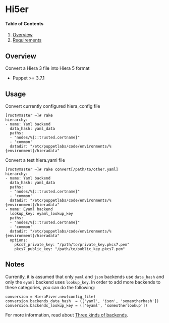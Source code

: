 # Hi5er

#### Table of Contents

1. [Overview](#overview)
1. [Requirements](#requirements)

## Overview

Convert a Hiera 3 file into Hiera 5 format

* Puppet >= 3.7.1

## Usage

Convert currently configured hiera_config file

```
[root@master ~]# rake
hierarchy:
- name: Yaml backend
  data_hash: yaml_data
  paths:
  - "nodes/%{::trusted.certname}"
  - 'common'
  datadir: "/etc/puppetlabs/code/environments/%{environment}/hieradata"
```

Convert a test hiera.yaml file

```
[root@master ~]# rake convert[/path/to/other.yaml]
hierarchy:
- name: Yaml backend
  data_hash: yaml_data
  paths:
  - "nodes/%{::trusted.certname}"
  - 'common'
  datadir: "/etc/puppetlabs/code/environments/%{environment}/hieradata"
- name: Eyaml backend
  lookup_key: eyaml_lookup_key
  paths:
  - "nodes/%{::trusted.certname}"
  - 'common'
  datadir: "/etc/puppetlabs/code/environments/%{environment}/hieradata"
  options:
    pkcs7_private_key: "/path/to/private_key.pkcs7.pem"
    pkcs7_public_key: "/path/to/public_key.pkcs7.pem"
```

## Notes

Currently, it is assumed that only `yaml` and `json` backends use `data_hash`
and only the `eyaml` backend uses `lookup_key`.  In order to add more backends
to these categories, you can do the following:

```
conversion = HieraFiver.new(config_file)
conversion.backends_data_hash  = (['yaml', 'json', 'someotherhash'])
conversion.backends_lookup_key = (['eyaml', 'someotherlookup'])
```

For more information, read about [Three kinds of backends](https://docs.puppet.com/puppet/latest/hiera_custom_backends.html#three-kinds-of-backends).
